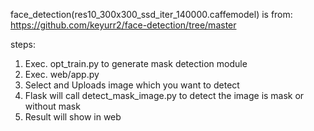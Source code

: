 face_detection(res10_300x300_ssd_iter_140000.caffemodel) is from: https://github.com/keyurr2/face-detection/tree/master

steps:
1. Exec. opt_train.py to generate mask detection module
2. Exec. web/app.py
3. Select and Uploads image which you want to detect
4. Flask will call detect_mask_image.py to detect the image is mask or without mask 
5. Result will show in web
